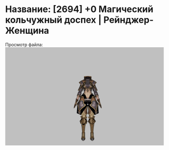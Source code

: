 # Название: [2694] +0 Магический кольчужный доспех | Рейнджер-Женщина

Просмотр файла:
![p030002.png](p030002.png)
